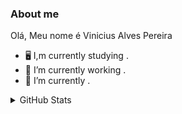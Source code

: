 ### About me    
Olá,
Meu nome é Vinicius Alves Pereira

- 🖥️ I,m currently studying .
- 🔭 I’m currently working .
- 🌱 I’m currently .

<details>
  
<summary>GitHub Stats</summary>
  </br>
<p>
  <a href="#"><img src="https://github-readme-stats.vercel.app/api/top-langs/?username=tinicius&layout=compact&theme=dark" width="400"></a>
  <a href="#"><img src="https://github-readme-stats.vercel.app/api?username=tinicius&show_icons=true&count_private=true&theme=dark" width="481.5" align="top"></a>
</p>

  



